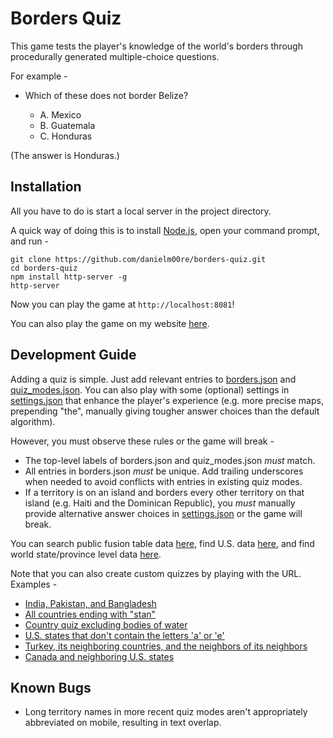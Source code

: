# Borders Quiz 

This game tests the player's knowledge of the world's borders through procedurally generated multiple-choice questions.

For example -

* Which of these does not border Belize?

    * A. Mexico
    * B. Guatemala
    * C. Honduras

(The answer is Honduras.)

## Installation

All you have to do is start a local server in the project directory.

A quick way of doing this is to install [Node.js](https://nodejs.org/en/), open your command prompt, and run -

```
git clone https://github.com/danielm00re/borders-quiz.git
cd borders-quiz
npm install http-server -g
http-server
```

Now you can play the game at `http://localhost:8081`!

You can also play the game on my website [here](http://danielmoore.us/borders-quiz).

## Development Guide

Adding a quiz is simple. Just add relevant entries to [borders.json](/borders-quiz/json/borders.json) and [quiz_modes.json](/borders-quiz/json/quiz_modes.json). You can also play with some (optional) settings in [settings.json](/borders-quiz/json/settings.json) that enhance the player's experience (e.g. more precise maps, prepending "the", manually giving tougher answer choices than the default algorithm).

However, you must observe these rules or the game will break -

* The top-level labels of borders.json and quiz_modes.json *must* match.
* All entries in borders.json *must* be unique. Add trailing underscores when needed to avoid conflicts with entries in existing quiz modes.
* If a territory is on an island and borders every other territory on that island (e.g. Haiti and the Dominican Republic), you *must* manually provide alternative answer choices in [settings.json](/borders-quiz/json/settings.json) or the game will break.

You can search public fusion table data [here](https://research.google.com/tables?source=ft2573812&corpus=fusion), find U.S. data [here](https://support.google.com/fusiontables/answer/1182141?hl=en), and find world state/province level data [here](https://fusiontables.google.com/DataSource?docid=1uK6JhwbCLeJWmTmoWTIKFOmdZuTxhfeT_Gy05QXy).

Note that you can also create custom quizzes by playing with the URL. Examples -

* [India, Pakistan, and Bangladesh](http://danielmoore.us/borders-quiz?custom=India|Pakistan|Bangladesh)
* [All countries ending with "stan"](http://danielmoore.us/borders-quiz?custom=stan$)
* [Country quiz excluding bodies of water](http://danielmoore.us/borders-quiz?custom=^(?!.*Sea|Gulf|Bay))
* [U.S. states that don't contain the letters 'a' or 'e'](http://danielmoore.us/borders-quiz?usa-states&custom=%5E(?!.*[ae]))
* [Turkey, its neighboring countries, and the neighbors of its neighbors](http://danielmoore.us/borders-quiz?start=Turkey&depth=2)
* [Canada and neighboring U.S. states](http://danielmoore.us/borders-quiz?start=Canada_)

## Known Bugs

* Long territory names in more recent quiz modes aren't appropriately abbreviated on mobile, resulting in text overlap.